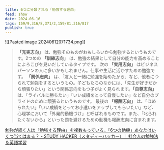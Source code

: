 ```yaml
---
title: 6つに分類される「勉強する理由」
feed: show
date: 2024-06-16
tags: 159/9,316/8,371/2,159/81,316/817
publish: true
---
```

![[Pasted image 20240612071734.png]]

> **「充実志向」** は、勉強そのものがおもしろいから勉強するというものです。2つめの **「訓練志向」** は、勉強の結果として自分の能力を高めることによろこびを見いだしているタイプです。
> 次の **「実用志向」** はビジネスパーソンの人に多いかもしれません。仕事や生活に活かすための勉強です。
**「関係志向」** は、「友人と一緒に勉強を始めたから」など、他者につられて勉強をするというもの。子どもたちのなかには、「先生が好きだから頑張りたい」という関係志向をもつ子がよく見られます。**「自尊志向」** は、「ライバルに勝ちたい」「いい成績をとって自慢したい」など自分のプライドのために頑張るというものです。
最後の **「報酬志向」** は、「ほめられたい」「いい成績をとってお小遣いをアップしてもらいたい」など、心理学において「外発的動機づけ」と呼ばれるものです。また、「叱られたくないから」といった罰を避けるための動機も報酬志向に含まれます。

[勉強が続く人は「勉強する理由」を複数もっている。「6つの動機」あなたはいくつ当てはまる？ - STUDY HACKER（スタディーハッカー）｜社会人の勉強法＆英語学習](https://studyhacker.net/keita-shinogaya-interview01#6つに分類される勉強する理由)
